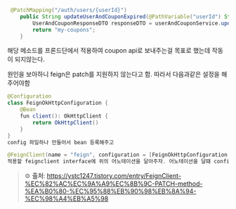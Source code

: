 

```java
 @PatchMapping("/auth/users/{userId}")
    public String updateUserAndCouponExpired(@PathVariable("userId") String userId, @ModelAttribute UserAndCouponRequestCreateDTO requestDTO) {
        UserAndCouponResponseDTO responseDTO = userAndCouponService.updateUserAndCoupon(userId, requestDTO);
        return "my-coupons";
    }
```
해당 메소드를 프론드단에서 적용하여 coupon api로 보내주는걸 목표로 했는데
작동이 되지않는다.

원인을 보아하니 feign은 patch를 지원하지 않는다고 함.
따라서 다음과같은 설정을 해주어야함

```java
@Configuration
class FeignOkHttpConfiguration {
    @Bean
    fun client(): OkHttpClient {
        return OkHttpClient()
    }
}
config 파일하나 만들어서 bean 등록해주고 

@FeignClient(name = "feign", configuration = [FeignOkHttpConfiguration::class])
적용할 feignclient interface에 위의 어노테이션을 달아주자. 어노테이션을 달떄 configuration 클래스 이름을 넣어주자
```


> ⚙️ **출처**: https://ystc1247.tistory.com/entry/FeignClient-%EC%82%AC%EC%9A%A9%EC%8B%9C-PATCH-method-%EA%B0%80-%EC%95%88%EB%90%98%EB%8A%94-%EC%98%A4%EB%A5%98